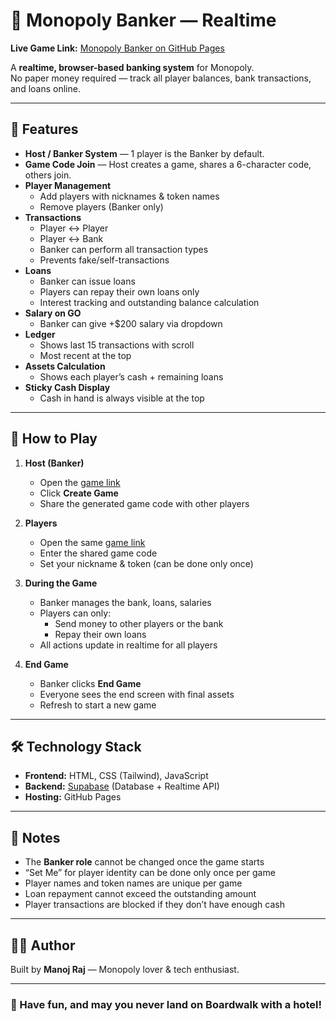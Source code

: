 # 🎩 Monopoly Banker — Realtime

**Live Game Link:** [Monopoly Banker on GitHub Pages](https://manojrajpa.github.io/monopoly/)  

A **realtime, browser-based banking system** for Monopoly.  
No paper money required — track all player balances, bank transactions, and loans online.

---

## 📜 Features
- **Host / Banker System** — 1 player is the Banker by default.
- **Game Code Join** — Host creates a game, shares a 6-character code, others join.
- **Player Management**
  - Add players with nicknames & token names
  - Remove players (Banker only)
- **Transactions**
  - Player ↔ Player
  - Player ↔ Bank
  - Banker can perform all transaction types
  - Prevents fake/self-transactions
- **Loans**
  - Banker can issue loans
  - Players can repay their own loans only
  - Interest tracking and outstanding balance calculation
- **Salary on GO**
  - Banker can give +$200 salary via dropdown
- **Ledger**
  - Shows last 15 transactions with scroll
  - Most recent at the top
- **Assets Calculation**
  - Shows each player’s cash + remaining loans
- **Sticky Cash Display**
  - Cash in hand is always visible at the top

---

## 🎯 How to Play
1. **Host (Banker)**
   - Open the [game link](https://manojrajpa.github.io/monopoly/)
   - Click **Create Game**
   - Share the generated game code with other players

2. **Players**
   - Open the same [game link](https://manojrajpa.github.io/monopoly/)
   - Enter the shared game code
   - Set your nickname & token (can be done only once)

3. **During the Game**
   - Banker manages the bank, loans, salaries
   - Players can only:
     - Send money to other players or the bank
     - Repay their own loans
   - All actions update in realtime for all players

4. **End Game**
   - Banker clicks **End Game**
   - Everyone sees the end screen with final assets
   - Refresh to start a new game

---

## 🛠️ Technology Stack
- **Frontend:** HTML, CSS (Tailwind), JavaScript
- **Backend:** [Supabase](https://supabase.com/) (Database + Realtime API)
- **Hosting:** GitHub Pages

---

## 📌 Notes
- The **Banker role** cannot be changed once the game starts
- “Set Me” for player identity can be done only once per game
- Player names and token names are unique per game
- Loan repayment cannot exceed the outstanding amount
- Player transactions are blocked if they don’t have enough cash

---

## 👨‍💻 Author
Built by **Manoj Raj** — Monopoly lover & tech enthusiast.  

---

### 🎲 Have fun, and may you never land on Boardwalk with a hotel!
